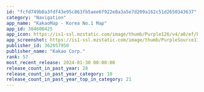 ```yaml
---
id: "fcfd749b8a3fdf43e95c863fb5aee6f922e0a3a5e7d209a162c51d2650343637"
category: "Navigation"
app_name: "KakaoMap - Korea No.1 Map"
app_id: 304608425
app_icon: https://is1-ssl.mzstatic.com/image/thumb/Purple126/v4/a0/ef/bf/a0efbf16-6de7-94f5-56c2-ed49cfb4c7ed/AppIcon-0-0-1x_U007emarketing-0-7-0-85-220.png/1024x1024bb.png
app_screenshot: https://is1-ssl.mzstatic.com/image/thumb/PurpleSource116/v4/47/36/55/47365554-5237-b0b1-be4b-0ca3a8aa3675/dc0d124d-72d0-4b8b-a2e6-7b4d6c0f6478_1.png/1242x2688bb.png
publisher_id: 362057950
publisher_name: "Kakao Corp."
rank: 57
most_recent_release: 2024-01-30 00:00:00
release_count_in_past_year: 28
release_count_in_past_year_category: 10
release_count_in_past_year_top_in_category: 21
---
```

